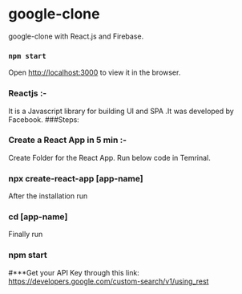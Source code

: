 # google-clone
google-clone with React.js and Firebase.

### `npm start`
Open [http://localhost:3000](http://localhost:3000) to view it in the browser.

### Reactjs :- 

It is a Javascript library for building UI and SPA .It was developed by Facebook.
###Steps:

### Create a React App in 5 min :- 

Create Folder for the React App.
Run below code in Temrinal.

### npx create-react-app [app-name]

After the installation run

### cd [app-name]

Finally run

### npm start
#***Get your API Key through this link: https://developers.google.com/custom-search/v1/using_rest
